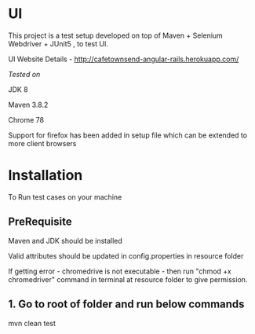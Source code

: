 # UI

This project is a test setup developed on top of Maven + Selenium Webdriver + JUnit5 , to test UI.

UI Website Details -
http://cafetownsend-angular-rails.herokuapp.com/

*Tested on* 

JDK 8

Maven 3.8.2

Chrome 78

Support for firefox has been added in setup file which can be extended to more client browsers

# Installation 

To Run test cases on your machine

## PreRequisite

Maven and JDK should be installed

Valid attributes should be updated in config.properties in resource folder

If getting error - chromedrive is not executable - then run "chmod +x chromedriver" command in terminal at resource folder to give permission.

## 1. Go to root of folder and run below commands

mvn clean test
